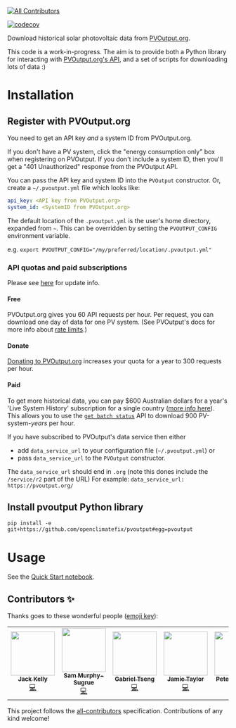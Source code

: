 <!-- ALL-CONTRIBUTORS-BADGE:START - Do not remove or modify this section -->
[![All Contributors](https://img.shields.io/badge/all_contributors-7-orange.svg?style=flat-square)](#contributors-)
<!-- ALL-CONTRIBUTORS-BADGE:END -->

[![codecov](https://codecov.io/gh/openclimatefix/pvoutput/branch/main/graph/badge.svg?token=GTQDR2ZZ2S)](https://codecov.io/gh/openclimatefix/pvoutput)

Download historical solar photovoltaic data from [PVOutput.org](https://pvoutput.org).

This code is a work-in-progress.  The aim is to provide both a Python library for interacting with [PVOutput.org's API](https://pvoutput.org/help.html#api), and a set of scripts for downloading lots of data :)

# Installation

## Register with PVOutput.org

You need to get an API key *and* a system ID from PVOutput.org.

If you don't have a PV system, click the "energy consumption only" box
when registering on PVOutput.  If you don't include a
system ID, then you'll get a "401 Unauthorized" response from the PVOutput API.

You can pass the API key and system ID into the `PVOutput` constructor.
Or, create a `~/.pvoutput.yml` file which looks like:

```yaml
api_key: <API key from PVOutput.org>
system_id: <SystemID from PVOutput.org>
```

The default location of the `.pvoutput.yml` is the user's home directory, expanded from `~`. This can be overridden by setting the `PVOUTPUT_CONFIG` environment variable.

e.g. `export PVOUTPUT_CONFIG="/my/preferred/location/.pvoutput.yml"`

### API quotas and paid subscriptions
Please see [here](https://pvoutput.org/help/data_services.html) for update info. 

#### Free

PVOutput.org gives you 60 API requests per hour.  Per request, you can download one day of data for one PV system.  (See PVOutput's docs for more info about [rate limits](https://pvoutput.org/help/api_specification.html#rate-limits).)

#### Donate
[Donating to PVOutput.org](https://pvoutput.org/help/donations.html#donations) increases your quota for a year to 300 requests per hour. 
#### Paid
To get more historical data, you can pay $600 Australian dollars for a year's 'Live System History' subscription for a single country ([more info here](https://pvoutput.org/help/data_services.html)).  
This allows you to use the [`get batch status`](https://pvoutput.org/help/data_services.html#get-batch-status-service) API to download 900 PV-system-*years* per hour.  

If you have subscribed to PVOutput's data service then either
- add `data_service_url` to your configuration file (`~/.pvoutput.yml`) or 
- pass `data_service_url` to the `PVOutput` constructor. 

The `data_service_url` should end in `.org` (note this dones include the `/service/r2` part of the URL)
For example: `data_service_url: https://pvoutput.org/`


## Install pvoutput Python library

`pip install -e git+https://github.com/openclimatefix/pvoutput#egg=pvoutput`


# Usage

See the [Quick Start notebook](examples/quick_start.ipynb).

## Contributors ✨

Thanks goes to these wonderful people ([emoji key](https://allcontributors.org/docs/en/emoji-key)):

<!-- ALL-CONTRIBUTORS-LIST:START - Do not remove or modify this section -->
<!-- prettier-ignore-start -->
<!-- markdownlint-disable -->
<table>
  <tr>
    <td align="center"><a href="http://jack-kelly.com"><img src="https://avatars.githubusercontent.com/u/460756?v=4?s=100" width="100px;" alt=""/><br /><sub><b>Jack Kelly</b></sub></a><br /><a href="https://github.com/openclimatefix/pvoutput/commits?author=JackKelly" title="Code">💻</a></td>
    <td align="center"><a href="https://github.com/ssmssam"><img src="https://avatars.githubusercontent.com/u/39378848?v=4?s=100" width="100px;" alt=""/><br /><sub><b>Sam Murphy-Sugrue</b></sub></a><br /><a href="https://github.com/openclimatefix/pvoutput/commits?author=ssmssam" title="Code">💻</a></td>
    <td align="center"><a href="https://gabrieltseng.github.io/"><img src="https://avatars.githubusercontent.com/u/29063740?v=4?s=100" width="100px;" alt=""/><br /><sub><b>Gabriel Tseng</b></sub></a><br /><a href="https://github.com/openclimatefix/pvoutput/commits?author=gabrieltseng" title="Code">💻</a></td>
    <td align="center"><a href="http://www.solar.sheffield.ac.uk/"><img src="https://avatars.githubusercontent.com/u/12187350?v=4?s=100" width="100px;" alt=""/><br /><sub><b>Jamie Taylor</b></sub></a><br /><a href="https://github.com/openclimatefix/pvoutput/commits?author=JamieTaylor-TUOS" title="Code">💻</a></td>
    <td align="center"><a href="https://github.com/peterdudfield"><img src="https://avatars.githubusercontent.com/u/34686298?v=4?s=100" width="100px;" alt=""/><br /><sub><b>Peter Dudfield</b></sub></a><br /><a href="#infra-peterdudfield" title="Infrastructure (Hosting, Build-Tools, etc)">🚇</a></td>
    <td align="center"><a href="https://github.com/vnshanmukh"><img src="https://avatars.githubusercontent.com/u/67438038?v=4?s=100" width="100px;" alt=""/><br /><sub><b>Shanmukh Chava</b></sub></a><br /><a href="https://github.com/openclimatefix/pvoutput/commits?author=vnshanmukh" title="Code">💻</a></td>
    <td align="center"><a href="https://github.com/Antsthebul"><img src="https://avatars.githubusercontent.com/u/56587872?v=4?s=100" width="100px;" alt=""/><br /><sub><b>Antsthebul</b></sub></a><br /><a href="https://github.com/openclimatefix/pvoutput/commits?author=Antsthebul" title="Code">💻</a></td>
  </tr>
</table>

<!-- markdownlint-restore -->
<!-- prettier-ignore-end -->

<!-- ALL-CONTRIBUTORS-LIST:END -->

This project follows the [all-contributors](https://github.com/all-contributors/all-contributors) specification. Contributions of any kind welcome!
